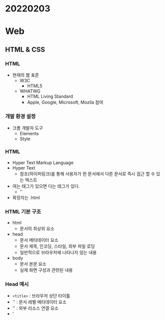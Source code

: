 # 20220203



# Web



## HTML & CSS



### HTML

* 현재의 웹 표준
  * W3C
    * HTML5
  * WHATWG
    * HTML Living Standard
    * Apple, Google, Microsoft, Mozila 참여



### 개발 환경 설정

* 크롬 개발자 도구
  * Elements
  * Style



### HTML

* Hyper Text Markup Language
* Hyper Text
  * 참조(하이퍼링크)를 통해 사용자가 한 문서에서 다른 문서로 즉시 접근 할 수 있는 텍스트
* 여는 태그가 있으면 다는 태그가 있다.
  * '<title>  </title>'
* 확장자는 .html



### HTML 기본 구조

* html
  * 문서의 최상위 요소
* head
  * 문서 메타데이터 요소
  * 문서 제목, 인코딩, 스타일, 외부 파일 로딩
  * 일반적으로 브라우저에 나타나지 않는 내용
* body
  * 문서 본문 요소
  * 실제 화면 구성과 관련된 내용



### Head 예시

* `<title>` : 브라우저 상단 타이틀
* '<meta>' : 문서 레벨 메타데이터 요소
* '<link>' : 외부 리소스 연결 요소
* '<script>' : 스크립트 요소
* '<style>' : CSS 직접 작성



### DOM(Document Object Model) 트리

* 텍스트 파일인 HYML 문서를 브라우저에서 렌더링 하기 위한 구조
  * HTML문서에 대한 모델을 구성함
  * HTML 문서 내의 각 요소에 접근 / 수정에 필요한 프로퍼티와 메서드를 제공



### 요소

* HTML의 요소는 태그와 내용으로 구성되어 있다.
  * '<h1>contents</h1>'
  * (여는)태그, (닫는)태그
  * 내용이 없는 태그들
    * br, hr, img, input, link, meta
  * 요소는 중첩될 수 있음



### 속성

'<a href="https://google.com"></a>'

* a는 anchor, href : 속성명, "https://google.com" 은 속성값
* 속성값은 따옴표 안에다가 작성
* 속성값 부여할때는 공백 없이
* 속성은 여는 태그에다가 작성!



### HTML Global Attribute

* 모든 HTML 요소가 공통으로 사용할 수 있는 대표적인 속성
  * id
    * 문서 전체에서 유일한 고유 식별자 지정
  * class
    * 공백으로 구분된 해당 요소의 클래스의 목록
  * style
    * inline 스타일



### 시맨틱 태그

* HTML5에서 의미론적 요소를 담은 태그의 등장
  * 기존 영역을 의미하는 div 태그를 대체하여 사용
* 대표적인 태그 목록
  * header
    * 문서 전체나 섹션의 헤더
  * nav
    * 내비게이션
  * aside
    * 사이드에 위치한 공간, 메인 콘텐츠와 관련성이 적은 콘텐츠
  * section
    * 문서의 일반적인 구분, 컨텐츠의 그룹을 표현
  * article
    * 문서, 페이지, 사이트 안에서 독립적으로 구분되는 영역
  * footer
    * 문서 전체나 섹션의 마지막 부분



### HTML 문서 구조화

* 인라인 / 블록 요소
* 텍스트 요소
  * '<a></a>'  url로 연결하는 하이퍼링크 생성
  * '<b></b>' 굵은 글씨 요소
  * '<strong></strong>' 중요한 강조하고자 하는 요소
  * '<i></i>' 기울임 글씨 요소
  * '<em></em>' 중요한 강조하고자 하는 요소
  * br : 텍스트 내에 줄 바꿈 생성
  * <img> src 속성을 활용하여 이미지 표현
  * '<span></span>' 의미 없는 인라인 컨테이너
* 그룹 컨텐츠
  * '<p></p>'  하나의 문단
  * '<hr>' 문단 레벨 요소에서의 주제의 분리를 의미 (수평선으로 표현)
  * '<ol></ol>' 순서가 있는 리스트 (ordered)
  * '<ul></ul>' 순서가 없는 리스트 (unordered)
  * '<pre></pre>' 작성한 내용을 그대로 표현
  * '<div></div>' 의미 없는 블록 레벨 컨테이너
  * '<blockquote></blockquote>' 텍스트가 긴 인용문 (들여쓰기를 한 것으로 표현됨)
* table
  * '<tr>'으로 가로 줄을 구성
  * '<th>' 혹은 '<td>'로 셀을 구성
  * colspan, rowspan 속성을 활용하여 셀 병합
* form
  * '<form>'은 정보를 서버에 제출하기 위한 영역
* 기본속성
  * action
    * form을 처리할 서버의 URL
  * method
    * form을 제출할 때 사용할 HTTP 메서드 (GET 혹은 POST)
  * enctype
    * method가 post인 경우 데이터의 유형
* input
  * 다양한 타입을 가지는 입력 데이터 유형과 위젯이 제공
  * 대표적인 속성
    * name
      * form control에 적용되는 이름
    * value
      * form control에 적용되는 값 (서버에 실제로 제출되는 값)
    * required, readonly,  autofocus, autocomplete, disabled
* input label
  * label을 클릭하여 input 자체의 초점을 맞추거나 활성화 시킬 수 있음
  * '<input>'에 id 속성을, '<label>'에는 for 속성을 활용하여 상호 연관을 시킴



## CSS

* Cascading Style Sheets
* 스타일을 지정하기 위한 언어
  * 선택하고, 스타일을 지정한다.

```css
h1{
    color: blue;
    font-size: 15px;
}
```

* h1
  * 선택자
* color: blue
  * 선언
* font-size
  * 속성
* 15px
  * 값
* CSS 구문은 선택자를 통해 스타일을 지정할 HTML 요소를 선택
* 중괄호 안에서는 속성과 값, 하나의 쌍으로 이루어진 선언을 진행 
* 각 쌍은 선택한 요소의 속성, 속성에 부여할 값을 의미



### CSS 정의 방법

* 인라인

* 내부참조 (embedding)

  * <style>

* 외부 참조 (link file)

  * 분리된 CSS 파일



### CSS with 개발자 도구

* styles : 해당 요소에 선언된 모든 CSS
* computed: 해당 요소에 최종 계산된 CSS



## CSS Selectors



### 선택자(Selectors) 유형

* 기본 선택자
  * 전체 선택자(*), 요소 선택자(h1, p , div)
  * 클래스 선택자(<tag class = 'name'> .cls)
  * 아이디 선택자(id값으로 접근 #ids)
  * 속성 선택자()
* 결합자
  * 자손 결합자(밑에 모두), 자식 결합자 (한 단계 밑에)
  * 일반 형제 결합자, 인접 형제 결합자
* 의사 클래스/요소 (Pseudo Class)
  * 태그 특정 상태를 선택 (:으로 표현)
  * 공백으로 구분하여 여러개 선언 가능



### CSS 적용 우선순위

1. 중요도
   * !important
2. 우선 순위
   * 인라인 > id > class, 속성, pseudo-class > 요소, pseudo-element
3. CSS 파일 로딩 순서
   * 가장 마지막에 작성된게 가장 우선 순위가 높다



### CSS 상속

* CSS는 상속을 통해 부모 요소의 속성을 자식에게 상속한다.
  * 속성 중에는 상속이 되는것과 되지 않는 것들이 있다.
  * 상속되는것 예시
    * Text관련 요소, opacity, visibility
  * 상속 되지 않는 것 예시
    * Box model 관련 요소, position 관련 요소 등



### CSS 기본 스타일

* 크기 단위
  * 픽셀
    * 모니터 해상도의 한 화소인 '픽셀' 기준
    * 픽셀의 크기는 변하지 않기 때문에 고정적인 단위
  * %
    * 백분율 단위
    * 가변적인 레이아웃에서 자주 적용
  * em
    * 상속의 영향을 받음 (바로 위 부모 요소)
    * 배수 단위, 요소에 지정된 사이즈에 상대적인 사이즈
  * rem (16px)
    * 상속의 영향을 받지 않음
    * 최상위 요소의 사이즈를 기준으로 배수 단위를 가짐
  * viewport
    * 웹 페이지를 방문한 유저에게 바로 보이게 되는 웹 컨텐츠의 영역
    * 디바이스의 viewport를 기준으로 상대적인 사이즈가 결정됨
    * vw(width), vh(height), vmin, vmax



* 색상 단위
  * 색상 키워드
    * 대소문자를 구분하지 않음
    * red, blue, black 과 같은 특정 색을 직접 글자로 나타냄
  * RGB 색상
    * 16진수 표기법 혹은 함수형 표기법을 사용해서 특정 색을 표현하는 방식
  * HSL 색상
    * 색상, 채도, 명도를 통해 특정 색을 표현하는 방식
  * a는 alpha(투명도)



* CSS 문서 표현
  * 텍스트
    * 서체, 서체 스타일
    * 자간, 단어 간격, 행간, 들여쓰기 등
  * 컬러, 배경
  * 기타 HTML 태그별 스타일링

* 결합자
  * 자손 결합자 (공백)
    * 하위 모든 selector
  * 자식 결합자 (>)
    * 바로 하위
  * 일반 형제 결합자 (~)
    * 형제 요소중 뒤에 위치하는 요소를 모두 선택
  * 인접 형제 결합자 (+)
    * 형제 요소중 바로 뒤에 위치하는 요소 선택



## CSS Box model

* 모든 요소는 네모이고, 위에서부터 아래로, 왼쪽에서 오른쪽으로 쌓인다.
  * 이거 완전 마비노기 인벤토리 아니냐?
* 하나의 박스는 네부분 으로 이루어짐
  * content
    * 글이나 이미지 등 요소의 실제 내용
  * padding
    * 테두리 안쪽의 내부 여백 요소에 적용된 배경색, 이미지는 padding까지 적용
  * border
    * 테두리 영역
  * margin
    * 테두리 바깥의 외부 여백, 배경색 지정할 수 없음



* margin: 10px auto;
  * 중앙에 위치하게 만듦!
* box-sizing
  * border 포함한 크기 sizing
  * 기본은 contents 영역만 box로 지정



## CSS Display

* 모든 요소는 네모이고, 좌측상단에 배치.
* display에 따라 크기와 배치가 달라진다.



* 대표적으로 활용되는 display
  * block
    * 화면 크기 전체의 가로 폭을 차지
    * 줄 바꿈이 일어나는 요소
    * 블록 레벨 요소 안에 인라인 레벨 요소가 들어갈 수 있음
  * inline
    * 줄 바꿈이 일어나지 않는 행의 일부 요소
    * content 너비만큼 가로 폭을 차지한다.
    * 상하 여백은 line-height로 지정한다.



* 속성에 따른 수평 정렬
  * margin-right: auto;
    * 왼쪽
  * margin-left: auto;
    * 오른쪽
  * margin-right: auto; , margint-left: auto;
    * 가운데
* display: inline-block
  * block과 inline 레벨 요소의 특징을 모두 가짐
  * inline처럼 한 줄에 표시 가능하고, block처럼 width, height, margin 속성을 모두 지정할 수 있음
* display: none
  * 해당 요소를 화면에 표시하지 않고, 공간조차 부여되지 않음
  * 이와 비슷한 visibility : hidden 은 해당 요소가 공간은 차지하나 화면에 표시만 하지 않는다.



## CSS position

* 문서 상에서 요소를 위치를 지정
* static : 모든 태그의 기본 값
  * 일반적인 요소의 배치 순서에 따름
  * 부모 요소 내에서 배치될 때는 부모 요소의 위치를 기준으로 배치
* relative, absolute, fixed
  * 좌표 프로퍼티를 사용하여 이동 가능



* relative : 상대 위치
  * 자기 자신의 static 위치를 기준으로 이동
  * 레이아웃에서 요소가 차지하는 공간은 static 일 때와 같음
* absolute : 절대 위치
  * 요소를 일반적인 문서 흐름에서 제거 후 레이아웃에 공간을 차지하지 않음
  * static이 아닌 가장 가까이 있는 부모/조상 요소를 기준으로 이동
  * 부모가 relative 여야 함!
* fixed : 고정 위치
  * 요소를 일반적인 문서 흐름에서 제거 후 레이아웃에 공간을 차지하지 않음
  * 부모 요소와 관계없이 viewport를 기준으로 이동
    * 스크롤 시에도 항상 같은 곳에 위치함